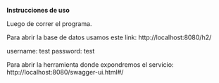 **Instrucciones de uso**

Luego de correr el programa.

Para abrir la base de datos usamos este link: 
http://localhost:8080/h2/

username: test
password: test

Para abrir la herramienta donde expondremos el servicio: 
http://localhost:8080/swagger-ui.html#/